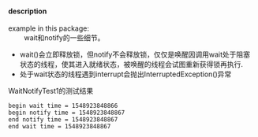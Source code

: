 #### description    
example in this package:  
&emsp;&emsp; wait和notify的一些细节。
- wait()会立即释放锁，但notify不会释放锁，仅仅是唤醒因调用wait处于阻塞状态的线程，使其进入就绪状态，被唤醒的线程会试图重新获得锁再执行.
- 处于wait状态的线程遇到interrupt会抛出InterruptedException()异常

WaitNotifyTest1的测试结果
```
begin wait time = 1548923848866
begin notify time = 1548923848867
end notify time = 1548923848867
end wait time = 1548923848867
```
	 